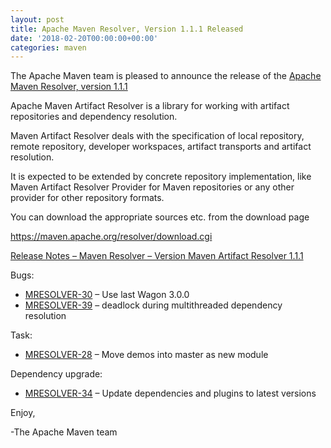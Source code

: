 ```yaml
---
layout: post
title: Apache Maven Resolver, Version 1.1.1 Released
date: '2018-02-20T00:00:00+00:00'
categories: maven
---
```

<div class="entry-content"><p>The Apache Maven team is pleased to announce the release of the
<a href="https://maven.apache.org/resolver/index.html">Apache Maven Resolver, version 1.1.1</a></p>

<p>Apache Maven Artifact Resolver is a library for working with artifact
repositories and dependency resolution.</p>

<p>Maven Artifact Resolver deals with the specification of local repository,
remote repository, developer workspaces, artifact transports and artifact
resolution.</p>

<p>It is expected to be extended by concrete repository implementation, like Maven
Artifact Resolver Provider for Maven repositories or any other provider for
other repository formats.</p>

<p>You can download the appropriate sources etc. from the download page</p>

<p><a href="https://maven.apache.org/resolver/download.cgi">https://maven.apache.org/resolver/download.cgi</a></p>

<!-- more -->


<p><a href="https://issues.apache.org/jira/secure/ReleaseNote.jspa?projectId=12320628&amp;version=12341378">Release Notes &ndash; Maven Resolver &ndash; Version Maven Artifact Resolver 1.1.1</a></p>

<p>Bugs:</p>

<ul>
<li><a href="https://issues.apache.org/jira/browse/MRESOLVER-30">MRESOLVER-30</a> &ndash; Use last Wagon 3.0.0</li>
<li><a href="https://issues.apache.org/jira/browse/MRESOLVER-39">MRESOLVER-39</a> &ndash; deadlock during multithreaded dependency resolution</li>
</ul>

<p>Task:</p>

<ul>
<li><a href="https://issues.apache.org/jira/browse/MRESOLVER-28">MRESOLVER-28</a> &ndash; Move demos into master as new module</li>
</ul>


<p>Dependency upgrade:</p>

<ul>
<li><a href="https://issues.apache.org/jira/browse/MRESOLVER-34">MRESOLVER-34</a> &ndash; Update dependencies and plugins to latest versions</li>
</ul>


<p>Enjoy,</p>

<p>-The Apache Maven team</p>
</div>
